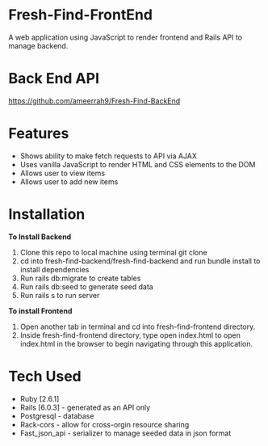 # Fresh-Find-FrontEnd

A web application using JavaScript to render frontend and Rails API to manage backend.

# Back End API

https://github.com/ameerrah9/Fresh-Find-BackEnd

# Features

- Shows ability to make fetch requests to API via AJAX
- Uses vanilla JavaScript to render HTML and CSS elements to the DOM
- Allows user to view items
- Allows user to add new items

# Installation

**To Install Backend**

1. Clone this repo to local machine using terminal git clone <this-repo>
2. cd into fresh-find-backend/fresh-find-backend and run bundle install to install dependencies
3. Run rails db:migrate to create tables
4. Run rails db:seed to generate seed data
5. Run rails s to run server

**To install Frontend**

1. Open another tab in terminal and cd into fresh-find-frontend directory.
2. Inside fresh-find-frontend directory, type open index.html to open index.html in the browser to begin navigating through this application.

# Tech Used

- Ruby [2.6.1]
- Rails [6.0.3] - generated as an API only
- Postgresql - database
- Rack-cors - allow for cross-orgin resource sharing
- Fast_json_api - serializer to manage seeded data in json format
